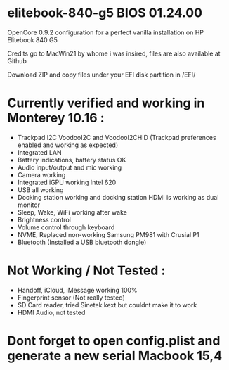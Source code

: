 # elitebook-840-g5 BIOS 01.24.00

OpenCore 0.9.2 configuration for a perfect vanilla installation on HP Elitebook 840 G5 

Credits go to MacWin21 by whome i was insired, files are also available at Github

Download ZIP and copy files under your EFI disk partition in /EFI/

# Currently verified and working in Monterey 10.16 :

- Trackpad I2C VoodooI2C and VoodooI2CHID (Trackpad preferences enabled and working as expected)
- Integrated LAN
- Battery indications, battery status OK
- Audio input/output and mic working
- Camera working
- Integrated iGPU working Intel 620
- USB all working
- Docking station working and docking station HDMI is working as dual monitor
- Sleep, Wake, WiFi working after wake
- Brightness control
- Volume control through keyboard
- NVME, Replaced non-working Samsung PM981 with Crusial P1
- Bluetooth (Installed a USB bluetooth dongle)


# Not Working / Not Tested :

- Handoff, iCloud, iMessage working 100%
- Fingerprint sensor (Not really tested)
- SD Card reader, tried Sinetek kext but couldnt make it to work
- HDMI Audio, not tested

# Dont forget to open config.plist and generate a new serial Macbook 15,4


